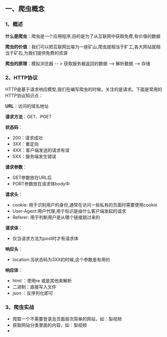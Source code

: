 ## 一、爬虫概念

### 1、概述

**什么是爬虫**：爬虫是一个应用程序,目的是为了从互联网中获取免费,有价值的数据

**爬虫的价值**：我们可以把互联网比喻为一座矿山,爬虫就相当于旷工,各大网站就相当于矿石,为我们提供免费的资源

**爬虫的原理**：模拟浏览器 -- > 获取服务器返回的数据 --> 解析数据 --> 存储

### 2、HTTP协议

HTTP是基于请求响应模型,我们在编写爬虫的时候，关注的是请求。下面是常用的HTTP协议知识点：

**URL**：访问的域名地址

**请求方法**：GET、POET

**状态码**：

- 200：请求成功
- 3XX：重定向
- 4XX：客户端发送的请求有误
- 5XX：服务端发生错误

**请求参数**：

- GET参数放在URL后
- PORT参数放在请求体body中

**请求头**：

- cookie: 用于识别用户的身份,通常在访问一些私有的页面时需要使用cookie
- User-Agent:用户代理,用于标识是由什么客户端发起的请求
- Referer: 用于判断用户是从哪个链接跳过来的

**请求体**：

- 仅当请求方法为post时才有请求体

**响应头**：

- location:当状态码为3XX的时候,这个参数是有用的

**响应体**：

- html ：使用re 或是其他来解析
- 二进制：直接写入文件
- json ：反序列化即可

### 3、爬虫实战

- 爬取一个不需要登录且页面层次简单的网站，如：梨视频
- 获取网站分类里面的内容，如：梨视频
- 